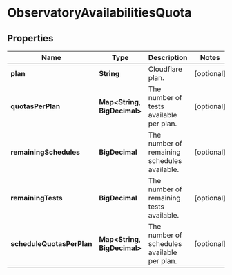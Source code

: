 

# ObservatoryAvailabilitiesQuota


## Properties

| Name | Type | Description | Notes |
|------------ | ------------- | ------------- | -------------|
|**plan** | **String** | Cloudflare plan. |  [optional] |
|**quotasPerPlan** | **Map&lt;String, BigDecimal&gt;** | The number of tests available per plan. |  [optional] |
|**remainingSchedules** | **BigDecimal** | The number of remaining schedules available. |  [optional] |
|**remainingTests** | **BigDecimal** | The number of remaining tests available. |  [optional] |
|**scheduleQuotasPerPlan** | **Map&lt;String, BigDecimal&gt;** | The number of schedules available per plan. |  [optional] |




